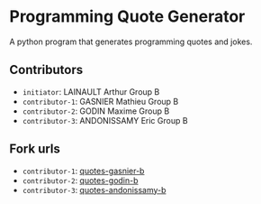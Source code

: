 # Programming Quote Generator

A python program that generates programming quotes and jokes.

## Contributors
- `initiator`: LAINAULT Arthur Group B
- `contributor-1`: GASNIER Mathieu Group B 
- `contributor-2`: GODIN Maxime Group B 
- `contributor-3`: ANDONISSAMY Eric Group B

## Fork urls
- `contributor-1`: [quotes-gasnier-b](https://github.com/CorerDuNord/quotes-gasnier-b)
- `contributor-2`: [quotes-godin-b](https://github.com/Dooblax/quotes-godin-b)
- `contributor-3`: [quotes-andonissamy-b](https://github.com/MrBrownzz/quotes-andonissamy-b)
